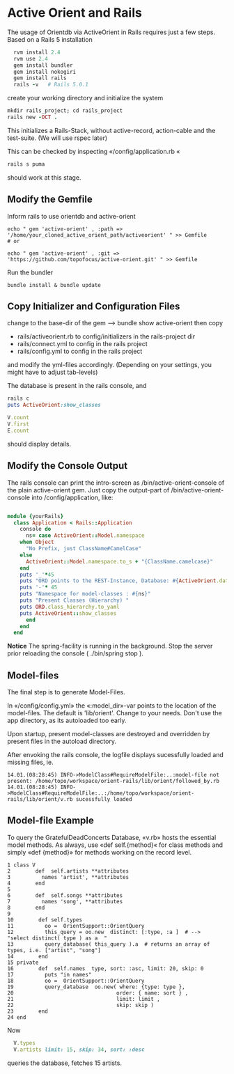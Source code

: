# Active Orient and Rails

The usage of Orientdb via ActiveOrient in Rails requires just a few steps.
Based on a Rails 5 installation

```ruby
  rvm install 2.4
  rvm use 2.4
  gem install bundler
  gem install nokogiri
  gem install rails
  rails -v   # Rails 5.0.1

```

create your working directory and initialize the system

```ruby
mkdir rails_project; cd rails_project
rails new -OCT .
```
This initializes a Rails-Stack, without active-record, action-cable and the test-suite.
(We will use rspec later)

This can be checked by inspecting «/config/application.rb «
 
```ruby
rails s puma
```
should work at this stage.

## Modify the Gemfile
Inform rails to use orientdb and active-orient

```
echo " gem 'active-orient' , :path => '/home/your_cloned_active_orient_path/activeorient' " >> Gemfile
# or

echo " gem 'active-orient' , :git => 'https://github.com/topofocus/active-orient.git' " >> Gemfile

```

Run the  bundler

```
bundle install & bundle update
```
## Copy Initializer and Configuration Files
change to the base-dir of the gem
-->  bundle show active-orient
then copy 

* rails/activeorient.rb   to   config/initializers  in the rails-project dir
* rails/connect.yml to config  in the rails project
* rails/config.yml  to config   in the rails project

and modify the yml-files accordingly. 
(Depending on your settings, you might have to adjust tab-levels)


The database is present in the rails console, and 
```ruby
rails c
puts ActiveOrient:show_classes

V.count
V.first
E.count

```
should display details.

## Modify the Console Output

The rails console can print the intro-screen as /bin/active-orient-console of the plain active-orient gem.
Just copy the output-part of  /bin/active-orient-console  into /config/application, like:
```ruby

module {yourRails}
  class Application < Rails::Application
    console do
      ns= case ActiveOrient::Model.namespace
	when Object
	  "No Prefix, just ClassName#CamelCase"
	else
	  ActiveOrient::Model.namespace.to_s + "{ClassName.camelcase}"
	end
	puts '_'*45
	puts "ORD points to the REST-Instance, Database: #{ActiveOrient.database}"
	puts '-'* 45
	puts "Namespace for model-classes : #{ns}"
	puts "Present Classes (Hierarchy) "
	puts ORD.class_hierarchy.to_yaml
	puts ActiveOrient::show_classes
      end
    end
  end

```

**Notice** The spring-facility is running in the background. Stop the server prior reloading
the console ( ./bin/spring stop ). 

## Model-files
The final step is to generate Model-Files. 

In «/config/config.yml» the «:model_dir»-var points to
the location of the model-files. The default is 'lib/orient'. Change to your needs.
Don't use the app directory, as its autoloaded too early. 

Upon startup, present model-classes are destroyed and overridden by present files in the autoload directory. 

After envoking the rails console, the logfile displays sucessfully loaded and missing files, ie.

```
14.01.(08:28:45) INFO->ModelClass#RequireModelFile:..:model-file not present: /home/topo/workspace/orient-rails/lib/orient/followed_by.rb
14.01.(08:28:45) INFO->ModelClass#RequireModelFile:..:/home/topo/workspace/orient-rails/lib/orient/v.rb sucessfully loaded
```

## Model-file Example

To query the GratefulDeadConcerts Database, «v.rb» hosts the essential model methods.
As always, use «def self.{method}« for class methods and simply «def {method}» for methods working on the record level.

```
1 class V 
2        def  self.artists **attributes 
3          names 'artist', **attributes
4        end
5        
6        def  self.songs **attributes 
7          names 'song', **attributes
8        end
9        
10        def self.types
11          oo =  OrientSupport::OrientQuery
12          this_query = oo.new  distinct: [:type, :a ]  # -->  "select distinct( type ) as a  " 
13          query_database( this_query ).a  # returns an array of types, i.e. ["artist", "song"] 
14        end
15 private
16        def  self.names  type, sort: :asc, limit: 20, skip: 0
17          puts "in names"
18          oo =  OrientSupport::OrientQuery
19          query_database  oo.new( where: {type: type }, 
20                                 order: { name: sort } ,
21                                 limit: limit ,
22                                 skip: skip )
23        end
24 end

```

Now 

```ruby
  V.types
  V.artists limit: 15, skip: 34, sort: :desc 
```
queries the database, fetches 15 artists. 



